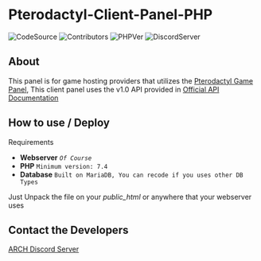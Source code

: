 # Pterodactyl-Client-Panel-PHP

![CodeSource](https://shields.io/badge/Code-Open%20Source-brightgreen?style=flat-square&logo=github) ![Contributors](https://img.shields.io/github/contributors-anon/NWJ9PB/Pterodactyl-Client-Panel-PHP?label=Contributors&style=flat-square) ![PHPVer](https://img.shields.io/badge/PHP->%207.4.14-blue?style=flat-square) ![DiscordServer](https://img.shields.io/discord/787130567103348737?logo=discord&logoColor=white&style=flat-square)

## About

This panel is for game hosting providers that utilizes the [Pterodactyl Game Panel](https://github.com/pterodactyl/panel "Pterodactyl Game Panel"), This client panel uses the v1.0 API provided in [Official API Documentation](https://dashflo.net/docs/api/pterodactyl/v1/ "Official API Documentation")

## How to use / Deploy

Requirements

- **Webserver** *`Of Course`*
- **PHP** `Minimum version: 7.4`
- **Database** `Built on MariaDB, You can recode if you uses other DB Types`

Just Unpack the file on your *public_html* or anywhere that your webserver uses

## Contact the Developers

[ARCH Discord Server](http://discord.gg/gHrgYHatRs "ARCH Discord Server")
